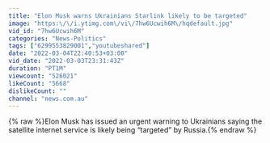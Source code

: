 ```yaml
---
title: "Elon Musk warns Ukrainians Starlink likely to be targeted"
image: "https:\/\/i.ytimg.com\/vi\/7hw6Ucwih6M\/hqdefault.jpg"
vid_id: "7hw6Ucwih6M"
categories: "News-Politics"
tags: ["6299553829001","youtubeshared"]
date: "2022-03-04T22:40:53+03:00"
vid_date: "2022-03-03T23:31:43Z"
duration: "PT1M"
viewcount: "526021"
likeCount: "5668"
dislikeCount: ""
channel: "news.com.au"
---
```

{% raw %}Elon Musk has issued an urgent warning to Ukrainians saying the satellite internet service is likely being “targeted” by Russia.{% endraw %}
